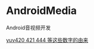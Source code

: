 # AndroidMedia
Android音视频开发
  

[yuv420 421 444 等这些数字的由来](https://blog.csdn.net/Xoxo_x/article/details/80308556)
